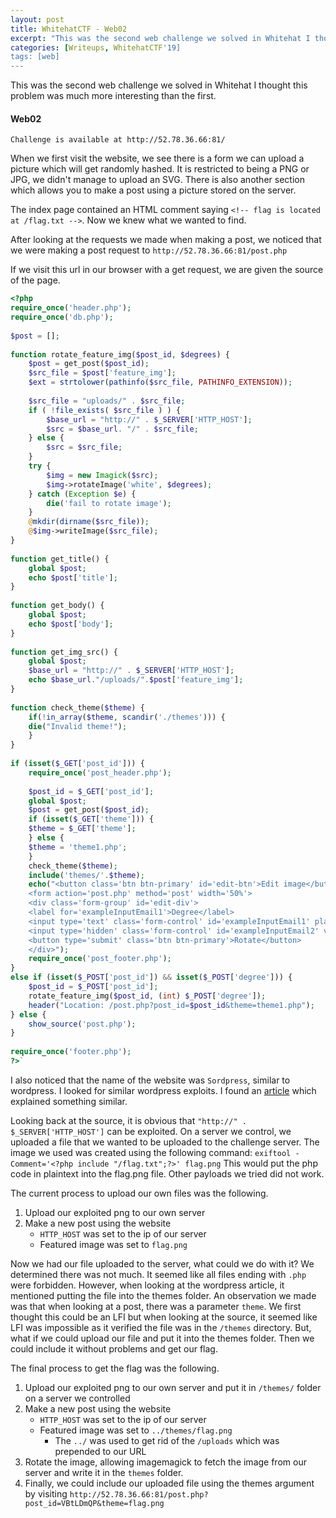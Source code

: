 ```yaml
---
layout: post
title: WhitehatCTF - Web02
excerpt: "This was the second web challenge we solved in Whitehat I thought this problem was much more interesting than the first. "
categories: [Writeups, WhitehatCTF'19]
tags: [web]
---
```


This was the second web challenge we solved in Whitehat I thought this problem was much more interesting than the first. 

#### Web02
```
Challenge is available at http://52.78.36.66:81/
```

When we first visit the website, we see there is a form we can upload a picture which will get randomly hashed. It is restricted to being a PNG or JPG, we didn't manage to upload an SVG. There is also another section which allows you to make a post using a picture stored on the server.

The index page contained an HTML comment saying `<!-- flag is located at /flag.txt -->`. Now we knew what we wanted to find.

After looking at the requests we made when making a post, we noticed that we were making a post request to `http://52.78.36.66:81/post.php` 

If we visit this url in our browser with a get request, we are given the source of the page.

```php
<?php  
require_once('header.php');  
require_once('db.php');  
  
$post = [];  
  
function rotate_feature_img($post_id, $degrees) {  
	$post = get_post($post_id);  
	$src_file = $post['feature_img'];  
	$ext = strtolower(pathinfo($src_file, PATHINFO_EXTENSION));  
  
	$src_file = "uploads/" . $src_file;  
	if ( !file_exists( $src_file ) ) {  
		$base_url = "http://" . $_SERVER['HTTP_HOST'];  
		$src = $base_url. "/" . $src_file;  
	} else {  
		$src = $src_file;  
	}  
	try {  
		$img = new Imagick($src);  
		$img->rotateImage('white', $degrees);  
	} catch (Exception $e) {  
		die('fail to rotate image');  
	}  
	@mkdir(dirname($src_file));  
	@$img->writeImage($src_file);  
}  
  
function get_title() {  
	global $post;  
	echo $post['title'];  
}  
  
function get_body() {  
	global $post;  
	echo $post['body'];  
}  
  
function get_img_src() {  
	global $post;  
	$base_url = "http://" . $_SERVER['HTTP_HOST'];  
	echo $base_url."/uploads/".$post['feature_img'];  
}  
  
function check_theme($theme) {  
	if(!in_array($theme, scandir('./themes'))) {  
	die("Invalid theme!");  
	}  
}  
  
if (isset($_GET['post_id'])) {  
	require_once('post_header.php');  
	  
	$post_id = $_GET['post_id'];  
	global $post;  
	$post = get_post($post_id);  
	if (isset($_GET['theme'])) {  
	$theme = $_GET['theme'];  
	} else {  
	$theme = 'theme1.php';  
	}  
	check_theme($theme);  
	include('themes/'.$theme);  
	echo("<button class='btn btn-primary' id='edit-btn'>Edit image</button>  
	<form action='post.php' method='post' width='50%'>  
	<div class='form-group' id='edit-div'>  
	<label for='exampleInputEmail1'>Degree</label>  
	<input type='text' class='form-control' id='exampleInputEmail1' placeholder='90' name='degree'>  
	<input type='hidden' class='form-control' id='exampleInputEmail2' value='$post_id' name='post_id'>  
	<button type='submit' class='btn btn-primary'>Rotate</button>  
	</div>");  
	require_once('post_footer.php');  
}  
else if (isset($_POST['post_id']) && isset($_POST['degree'])) {  
	$post_id = $_POST['post_id'];  
	rotate_feature_img($post_id, (int) $_POST['degree']);  
	header("Location: /post.php?post_id=$post_id&theme=theme1.php");  
} else {  
	show_source('post.php');  
}  
  
require_once('footer.php');  
?>`
```

I also noticed that the name of the website was `Sordpress`, similar to wordpress. I looked for similar wordpress exploits. I found an [article](https://blog.ripstech.com/2019/wordpress-image-remote-code-execution/) which explained something similar. 

Looking back at the source,  it is obvious that `"http://" . $_SERVER['HTTP_HOST']` can be exploited. On a server we control, we uploaded a file that we wanted to be uploaded to the challenge server. The image we used was created using the following command:
`exiftool -Comment='<?php include "/flag.txt";?>' flag.png`
This would put the php code in plaintext into the flag.png file. Other payloads we tried did not work. 

The current process to upload our own files was the following.
1. Upload our exploited png to our own server
2. Make a new post using the website
	* `HTTP_HOST` was set to the ip of our server
	* Featured image was set to `flag.png`

Now we had our file uploaded to the server, what could we do with it? We determined there was not much. It seemed like all files ending with `.php` were forbidden. However, when looking at the wordpress article, it mentioned putting the file into the themes folder. An observation we made was that when looking at a post, there was a parameter `theme`. We first thought this could be an LFI but when looking at the source, it seemed like LFI was impossible as it verified the file was in the `/themes` directory.  But, what if we could upload our file and put it into the themes folder. Then we could include it without problems and get our flag. 

The final process to get the flag was the following.
1. Upload our exploited png to our own server and put it in `/themes/` folder on a server we controlled
2. Make a new post using the website
	* `HTTP_HOST` was set to the ip of our server
	* Featured image was set to `../themes/flag.png`
		* The `../` was used to get rid of the `/uploads` which was prepended to our URL
3. Rotate the image, allowing imagemagick to fetch the image from our server and write it in the `themes` folder.
4.  Finally, we could include our uploaded file using the themes argument by visiting `http://52.78.36.66:81/post.php?post_id=VBtLDmQP&theme=flag.png`
